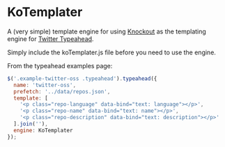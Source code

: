 KoTemplater
===========

A (very simple) template engine for using [Knockout](http://knockoutjs.com/) as the templating engine for [Twitter Typeahead](https://github.com/twitter/typeahead.js).

Simply include the koTemplater.js file before you need to use the engine.

From the typeahead examples page:

```javascript
$('.example-twitter-oss .typeahead').typeahead({                              
  name: 'twitter-oss',                                                        
  prefetch: '../data/repos.json',                                             
  template: [                                                                 
    '<p class="repo-language" data-bind="text: language"></p>',                              
    '<p class="repo-name" data-bind="text: name"></p>',                                      
    '<p class="repo-description" data-bind="text: description"></p>'                         
  ].join(''),                                                                 
  engine: KoTemplater                                                               
});
```
